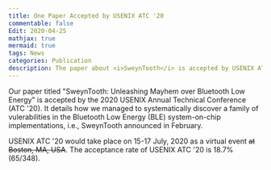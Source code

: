 ```yaml
---
title: One Paper Accepted by USENIX ATC '20
commentable: false
Edit: 2020-04-25
mathjax: true
mermaid: true
tags: News
categories: Publication
description: The paper about <i>SweynTooth</i> is accepted by USENIX ATC 2020.
---
```


<p>Our paper titled "SweynTooth: Unleashing Mayhem over Bluetooth Low Energy" is accepted by the <a href="https://www.usenix.org/conference/atc20" style="text-decoration: none;" target="_blank">2020 USENIX Annual Technical Conference (ATC '20)</a>. It details how we managed to systematically discover a family of vulerabilities in the Bluetooth Low Energy (BLE) system-on-chip implementations, i.e., <a href="https://asset-group.github.io/disclosures/sweyntooth/" style="text-decoration: none;" target="_blank">SweynTooth announced in February</a>.</p>


<p>USENIX ATC '20 would take place on 15-17 July, 2020 as a virtual event <strike>at Boston, MA, USA</strike>. The acceptance rate of USENIX ATC '20 is 18.7% (65/348).</p>
